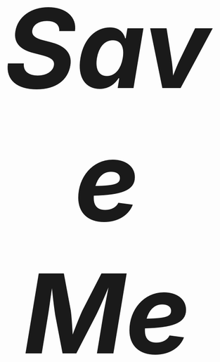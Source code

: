 <html>
<head>
  <title>Save Me</title>
  <style>
    img {
      width: 200px;
      height: 200px;
      margin: 10px;
    }
  </style>
</head>
<!DOCTYPE html>
<html>
<head>
    <title>Título grande, cursiva y centrado</title>
    <style>
        h1 {
            font-size: 250px;
            font-style: italic;
            text-align: center;
        }
    </style>
</head>
<body>
    <h1>Save Me</h1>
</body>
</html>

</html>

<!DOCTYPE html>
<html>
<head>
  <title>no estas exagerando</title>
  <style>
    .cuadro {
      width: 300px;
      height: 200px;
      background-color: #f1f1f1;
      padding: 20px;
    }
    
    .texto {
      font-size: 18px;
      color: #333333;
    }
  </style>
<!DOCTYPE html>
<html>
<head>
    <title>Dos botones de llamada</title>
    <style>
        .container {
            display: flex;
            justify-content: space-between;
        }
        
        .button {
            padding: 10px 20px;
            background-color: rgb(182, 182, 243);
            color: white;
            text-decoration: none;
        }
        
        .button-right {
            order: 1;
        }
    </style>
</head>
<body>
    <div class="container">
        <a href="tel:+1234567890" class="button">Llamada de emerguencia</a>
        <a href="tel:+9876543210" class="button button-right">chat personal</a>
    </div>
</body>
</html>

<!DOCTYPE html>
<html>
<head>
    <title>Página con fondo de color y texto en cursiva</title>
</head>
<body style="background-color: rgb(238, 251, 251);">
    <p style="font-style: italic;">¿como te sientes?
      recurda que todas tus emociones son validas y no te debes avergonzar por ninguna </p>
</body>
</html>
<!DOCTYPE html>
<html>
<head>
    <title>Cuadros de texto a izquierda y derecha con color</title>
    <style>
        .container {
            display: flex;
            justify-content: space-between;
        }
        
        .textbox {
            width: 70%;
            padding: 70px;
            color: rgb(9, 9, 9);
        }
        
        .left {
            background-color: rgb(225, 225, 252);
        }
        
        .right {
            background-color: rgb(255, 206, 251);
        }
    </style>
</head>
<body>
    <div class="container">
        <div class="textbox left">
          
        </div>
        <div class="textbox right">
          <p style="font-style: italic;">La ira es una emoción natural que todos experimentamos en algún momento de nuestras vidas. Es una respuesta emocional intensa que puede surgir cuando nos sentimos frustrados, amenazados o injustamente tratados. Aunque la ira en sí misma no es negativa, es importante aprender a manejarla de manera saludable para evitar consecuencias negativas.

            Aquí hay algunas estrategias que pueden ayudarte a lidiar con la ira de manera constructiva:
            
            1. Reconoce y acepta tu ira: Reconoce que estás experimentando ira y acepta que es una emoción válida. Evitar negar o reprimir la ira puede ayudarte a abordarla de manera más efectiva.
            
            2. Toma conciencia de los desencadenantes: Identifica los eventos o situaciones que desencadenan tu ira. Esto te ayudará a anticipar y prepararte mejor para manejarla cuando surja.
            
            3. Practica la pausa: Antes de reaccionar de forma impulsiva, toma un momento para respirar profundamente y contar hasta diez. Esta pausa te da tiempo para pensar antes de actuar y te permite responder de manera más calmada y racional.
            
            4. Expresa tu ira de manera asertiva: En lugar de suprimir o explotar con tu ira, busca formas saluables de expresarla. Puedes comunicar tus sentimientos de manera clara y respetuosa, expresando tu punto de vista sin atacar o culpar a los demás.

            5. Encuentra formas de liberar la energía de la ira: La actividad física puede ser una excelente manera de liberar la energía acumulada por la ira. Realiza ejercicio regularmente, practica deportes, o encuentra otras formas de actividad física que te ayuden a liberar la tensión.
            
            </p>
        </div>
    </div>
</body>
</html>
..........................................................................................................................................................................................................................................................................
<!DOCTYPE html>
<html>
<head>
    <title>Cuadros de texto a derecha y izquierda con color</title>
    <style>
        .container {
            display: flex;
            justify-content: space-between;
        }
        
        .textbox {
            width: 70%;
            padding: 70px;
            color: rgb(12, 12, 12);
        }
        
        .left {
            background-color: rgb(212, 243, 232);
        }
        
        .right {
            background-color: rgb(255, 206, 206);
        }
    </style>
</head>
<body>
    <div class="container">
        <div class="textbox right">
            <p style="font-style: italic;">La depresión es una enfermedad mental común que puede causar una sensación persistente de tristeza, pérdida de interés en actividades, falta de energía y dificultades para concentrarse. Si estás lidiando con la depresión, es importante buscar ayuda profesional, ya que un médico o terapeuta pueden brindarte el apoyo adecuado. Además, aquí hay algunas formas que pueden ayudar a aliviar la depresión:

              1. Terapia psicoterapéutica: La terapia psicoterapéutica, como la terapia cognitivo-conductual (TCC), puede ser muy eficaz para tratar la depresión. Un terapeuta puede trabajar contigo para identificar patrones de pensamiento negativos y ayudarte a desarrollar habilidades para afrontarlos de manera más saludable.
              
              2. Medicación: En algunos casos, los antidepresivos pueden ser recetados por un médico para aliviar los síntomas de la depresión. Es importante trabajar con un profesional de la salud para determinar si la medicación es apropiada para ti y para encontrar el medicamento adecuado y la dosis adecuada.
              
              3. Ejercicio regular: El ejercicio físico regular puede ayudar a mejorar el estado de ánimo y reducir los síntomas de la depresión. Intenta incorporar actividades físicas que disfrutes, como caminar, correr, nadar o practicar yoga, en tu rutina diaria.
              
              4. Establece metas realistas: Establece metas pequeñas y alcanzables para ti mismo. El logro de estas metas puede proporcionarte una sensación de logro y aumentar tu autoestima.
              
              5. Cuida tu salud física: Asegúrate de cuidar tu salud física, ya que puede tener un impacto en tu bienestar mental. Duerme lo suficiente, come una dieta equilibrada y evita el consumo excesivo de alcohol o drogas.
              
            </p>
        </div>
        <div class="textbox left">
          
        </div>
    </div>
</body>
</html>
..........................................................................................................................................................................................................................................................................
<head>
    <title>Cuadros de texto a izquierda y derecha con color</title>
    <style>
        .container {
            display: flex;
            justify-content: space-between;
        }
        
        .textbox {
            width: 70%;
            padding: 70px;
            color: rgb(9, 9, 9);
        }
        
        .left {
            background-color: rgb(225, 225, 252);
        }
        
        .right {
            background-color: rgb(255, 206, 251);
        }
    </style>
</head>
<body>
    <div class="container">
        <div class="textbox left">
          
        </div>
        <div class="textbox right">
          <p style="font-style: italic;">La ansiedad es una respuesta natural del cuerpo ante situaciones percibidas como amenazantes o estresantes. Sin embargo, cuando la ansiedad se vuelve intensa, persistente y comienza a interferir en la vida diaria, puede ser útil adoptar estrategias para lidiar con ella de manera efectiva. Aquí hay algunas técnicas que pueden ayudar:
            Respiración profunda: La respiración profunda puede ayudar a calmar el sistema nervioso y reducir la ansiedad. Toma respiraciones lentas y profundas, inhalando por la nariz y exhalando por la boca. Concéntrate en la sensación de la respiración y en relajar los músculos a medida que exhalas.
            Práctica de relajación: Prueba técnicas de relajación como la meditación, el yoga, la visualización guiada o la relajación muscular progresiva. Estas técnicas pueden ayudar a reducir la ansiedad al relajar la mente y el cuerpo.
            Ejercicio regular: El ejercicio regular puede ser muy beneficioso para reducir la ansiedad. La actividad física libera endorfinas, que son sustancias químicas que mejoran el estado de ánimo y reducen el estrés. Encuentra una forma de ejercicio que disfrutes, ya sea caminar, correr, nadar o practicar deportes.
            Establece rutinas: Establecer rutinas diarias puede ayudar a reducir la ansiedad al proporcionar una sensación de estructura y control. Organiza tu tiempo y actividades de manera que te sientas más en control de tu día a día.
            Evita la cafeína y el alcohol: La cafeína y el alcohol pueden aumentar la ansiedad y empeorar los síntomas. Considera reducir o evitar su consumo, especialmente si notas que te afectan negativamente.</p>
        </div>
    </div>
</body>
</html>
